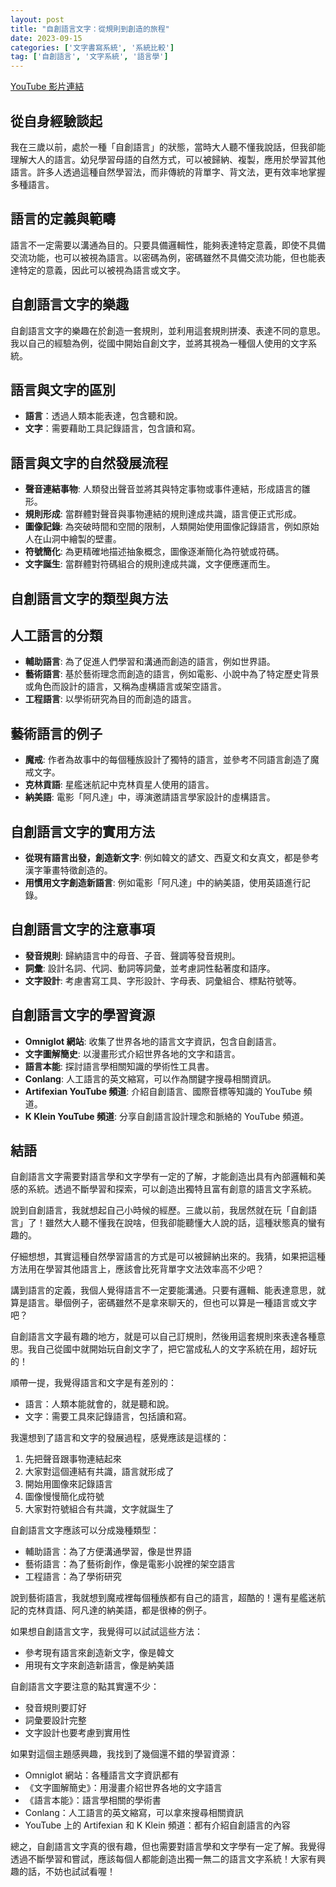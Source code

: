 ```yaml
---
layout: post
title: "自創語言文字：從規則到創造的旅程"
date: 2023-09-15
categories: ['文字書寫系統', '系統比較']
tag: ['自創語言', '文字系統', '語言學']
---
```


[YouTube 影片連結](https://youtube.com/live/CkW4z8bWaOc?feature=share)

## 從自身經驗談起

我在三歲以前，處於一種「自創語言」的狀態，當時大人聽不懂我說話，但我卻能理解大人的語言。幼兒學習母語的自然方式，可以被歸納、複製，應用於學習其他語言。許多人透過這種自然學習法，而非傳統的背單字、背文法，更有效率地掌握多種語言。

## 語言的定義與範疇

語言不一定需要以溝通為目的。只要具備邏輯性，能夠表達特定意義，即使不具備交流功能，也可以被視為語言。以密碼為例，密碼雖然不具備交流功能，但也能表達特定的意義，因此可以被視為語言或文字。

## 自創語言文字的樂趣

自創語言文字的樂趣在於創造一套規則，並利用這套規則拼湊、表達不同的意思。我以自己的經驗為例，從國中開始自創文字，並將其視為一種個人使用的文字系統。

## 語言與文字的區別

- **語言**：透過人類本能表達，包含聽和說。
- **文字**：需要藉助工具記錄語言，包含讀和寫。

## 語言與文字的自然發展流程

- **聲音連結事物**: 人類發出聲音並將其與特定事物或事件連結，形成語言的雛形。
- **規則形成**: 當群體對聲音與事物連結的規則達成共識，語言便正式形成。
- **圖像記錄**: 為突破時間和空間的限制，人類開始使用圖像記錄語言，例如原始人在山洞中繪製的壁畫。
- **符號簡化**: 為更精確地描述抽象概念，圖像逐漸簡化為符號或符碼。
- **文字誕生**: 當群體對符碼組合的規則達成共識，文字便應運而生。

## 自創語言文字的類型與方法

## 人工語言的分類

- **輔助語言**: 為了促進人們學習和溝通而創造的語言，例如世界語。
- **藝術語言**: 基於藝術理念而創造的語言，例如電影、小說中為了特定歷史背景或角色而設計的語言，又稱為虛構語言或架空語言。
- **工程語言**: 以學術研究為目的而創造的語言。

## 藝術語言的例子

- **魔戒**: 作者為故事中的每個種族設計了獨特的語言，並參考不同語言創造了魔戒文字。
- **克林貢語**: 星艦迷航記中克林貢星人使用的語言。
- **納美語**: 電影「阿凡達」中，導演邀請語言學家設計的虛構語言。

## 自創語言文字的實用方法

- **從現有語言出發，創造新文字**: 例如韓文的諺文、西夏文和女真文，都是參考漢字筆畫特徵創造的。
- **用慣用文字創造新語言**: 例如電影「阿凡達」中的納美語，使用英語進行記錄。

## 自創語言文字的注意事項

- **發音規則**: 歸納語言中的母音、子音、聲調等發音規則。
- **詞彙**: 設計名詞、代詞、動詞等詞彙，並考慮詞性黏著度和語序。
- **文字設計**: 考慮書寫工具、字形設計、字母表、詞彙組合、標點符號等。

## 自創語言文字的學習資源

- **Omniglot 網站**: 收集了世界各地的語言文字資訊，包含自創語言。
- **文字圖解簡史**: 以漫畫形式介紹世界各地的文字和語言。
- **語言本能**: 探討語言學相關知識的學術性工具書。
- **Conlang**: 人工語言的英文縮寫，可以作為關鍵字搜尋相關資訊。
- **Artifexian YouTube 頻道**: 介紹自創語言、國際音標等知識的 YouTube 頻道。
- **K Klein YouTube 頻道**: 分享自創語言設計理念和脈絡的 YouTube 頻道。

## 結語

自創語言文字需要對語言學和文字學有一定的了解，才能創造出具有內部邏輯和美感的系統。透過不斷學習和探索，可以創造出獨特且富有創意的語言文字系統。

說到自創語言，我就想起自己小時候的經歷。三歲以前，我居然就在玩「自創語言」了！雖然大人聽不懂我在說啥，但我卻能聽懂大人說的話，這種狀態真的蠻有趣的。

仔細想想，其實這種自然學習語言的方式是可以被歸納出來的。我猜，如果把這種方法用在學習其他語言上，應該會比死背單字文法效率高不少吧？

講到語言的定義，我個人覺得語言不一定要能溝通。只要有邏輯、能表達意思，就算是語言。舉個例子，密碼雖然不是拿來聊天的，但也可以算是一種語言或文字吧？

自創語言文字最有趣的地方，就是可以自己訂規則，然後用這套規則來表達各種意思。我自己從國中就開始玩自創文字了，把它當成私人的文字系統在用，超好玩的！

順帶一提，我覺得語言和文字是有差別的：

- 語言：人類本能就會的，就是聽和說。
- 文字：需要工具來記錄語言，包括讀和寫。

我還想到了語言和文字的發展過程，感覺應該是這樣的：

1. 先把聲音跟事物連結起來
2. 大家對這個連結有共識，語言就形成了
3. 開始用圖像來記錄語言
4. 圖像慢慢簡化成符號
5. 大家對符號組合有共識，文字就誕生了

自創語言文字應該可以分成幾種類型：

- 輔助語言：為了方便溝通學習，像是世界語
- 藝術語言：為了藝術創作，像是電影小說裡的架空語言
- 工程語言：為了學術研究

說到藝術語言，我就想到魔戒裡每個種族都有自己的語言，超酷的！還有星艦迷航記的克林貢語、阿凡達的納美語，都是很棒的例子。

如果想自創語言文字，我覺得可以試試這些方法：

- 參考現有語言來創造新文字，像是韓文
- 用現有文字來創造新語言，像是納美語

自創語言文字要注意的點其實還不少：

- 發音規則要訂好
- 詞彙要設計完整
- 文字設計也要考慮到實用性

如果對這個主題感興趣，我找到了幾個還不錯的學習資源：

- Omniglot 網站：各種語言文字資訊都有
- 《文字圖解簡史》：用漫畫介紹世界各地的文字語言
- 《語言本能》：語言學相關的學術書
- Conlang：人工語言的英文縮寫，可以拿來搜尋相關資訊
- YouTube 上的 Artifexian 和 K Klein 頻道：都有介紹自創語言的內容

總之，自創語言文字真的很有趣，但也需要對語言學和文字學有一定了解。我覺得透過不斷學習和嘗試，應該每個人都能創造出獨一無二的語言文字系統！大家有興趣的話，不妨也試試看喔！
